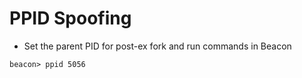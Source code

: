 # PPID Spoofing

- Set the parent PID for post-ex fork and run commands in Beacon

```
beacon> ppid 5056
```
